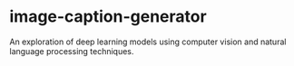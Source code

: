 # image-caption-generator
An exploration of deep learning models using computer vision and natural language processing techniques.
